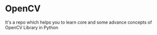 # OpenCV
It's a repo which helps you to learn core and some advance concepts of OpenCV Library in Python
